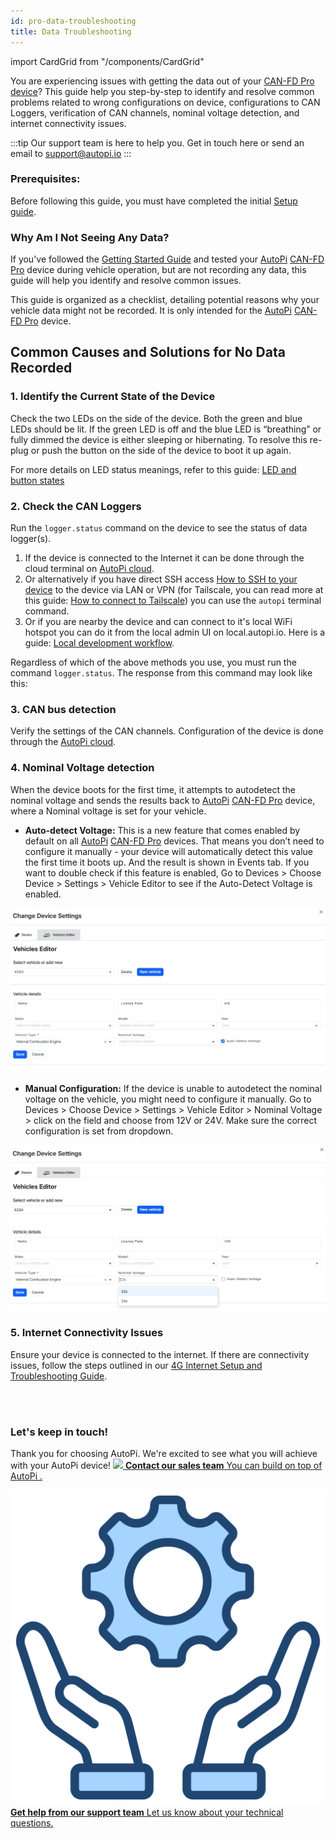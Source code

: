 ```yaml
---
id: pro-data-troubleshooting
title: Data Troubleshooting
---
```


import CardGrid from "/components/CardGrid"


You are experiencing issues with getting the data out of your [CAN-FD Pro device](https://shop.autopi.io/products/autopi-can-fd-pro)? This guide help you step-by-step to identify and resolve common problems related to wrong configurations on device, configurations to CAN Loggers, verification of CAN channels, nominal voltage detection, and internet connectivity issues. 

:::tip Our support team is here to help you.
Get in touch here or send an email to support@autopi.io
:::

### Prerequisites:
Before following this guide, you must have completed the initial [Setup guide](https://docs.autopi.io/getting_started/autopi_canfd_pro/).

### Why Am I Not Seeing Any Data? 
If you've followed the [Getting Started Guide](/getting_started/autopi_canfd_pro/index.md)
and tested your [AutoPi](https://www.autopi.io) [CAN-FD Pro](https://www.autopi.io/hardware/autopi-canfd-pro) device during vehicle operation, but are not recording any data, this guide will help you identify and resolve common issues. 

This guide is organized as a checklist, detailing potential reasons why your vehicle
data might not be recorded. It is only intended for the
[AutoPi](https://www.autopi.io) [CAN-FD Pro](https://www.autopi.io/hardware/autopi-canfd-pro) device.  

## Common Causes and Solutions for No Data Recorded

### 1. Identify the Current State of the Device

Check the two LEDs on the side of the device. Both the green and blue LEDs should be lit. If the green LED is off and the blue LED is “breathing” or fully dimmed the device is either sleeping or hibernating. To resolve this re-plug or push the button on the side of the device to boot it up again.

For more details on LED status meanings, refer to this guide: [LED and button states](https://docs.autopi.io/hardware/autopi_canfd_pro/pro-led-and-button/)

### 2. Check the CAN Loggers

Run the `logger.status` command on the device to see the status of data logger(s).

1. If the device is connected to the Internet it can be done through the cloud terminal on [AutoPi cloud](https://my.autopi.io/).
2. Or alternatively if you have direct SSH access [How to SSH to your device](https://docs.autopi.io/developer_guides/how-to-ssh-to-your-device/) to the device via LAN or VPN (for Tailscale, you can read more at this guide: [How to connect to Tailscale](https://docs.autopi.io/getting_started/autopi_canfd_pro/how_to_connect_to_tailscale/)) you can use the `autopi` terminal command.
3. Or if you are nearby the device and can connect to it's local WiFi hotspot you can do it from the local admin UI on local.autopi.io. Here is a guide: [Local development workflow](https://docs.autopi.io/developer_guides/local-development-workflow/). 

Regardless of which of the above methods you use, you must run the command `logger.status`. The response from this command may look like this:


### 3. CAN bus detection

Verify the settings of the CAN channels. Configuration of the device is done through the [AutoPi cloud](https://my.autopi.io/). 

### 4. Nominal Voltage detection

When the device boots for the first time, it attempts to autodetect the nominal voltage and sends the results back to [AutoPi](https://www.autopi.io) [CAN-FD Pro](https://www.autopi.io/hardware/autopi-canfd-pro) device, where a Nominal voltage is set for your vehicle. 

* **Auto-detect Voltage:** This is a new feature that comes enabled by default on all [AutoPi](https://www.autopi.io) [CAN-FD Pro](https://www.autopi.io/hardware/autopi-canfd-pro) devices. That means you don’t need to configure it manually - your device will automatically detect this value the first time it boots up. And the result is shown in Events tab.
If you want to double check if this feature is enabled, Go to Devices > Choose Device > Settings > Vehicle Editor to see if the Auto-Detect Voltage is enabled.

![Autodetect feature](/img/getting_started/autopi_canfd_pro/autodetect_voltage.png)

* **Manual Configuration:** If the device is unable to autodetect the nominal voltage on the vehicle, you might need to configure it manually. Go to Devices > Choose Device > Settings > Vehicle Editor > Nominal Voltage > click on the field and choose from 12V or 24V. Make sure the correct configuration is set from dropdown.  

![Manual configuration of nominal voltage](/img/getting_started/autopi_canfd_pro/nominal_voltage.png)

### 5. Internet Connectivity Issues 

Ensure your device is connected to the internet. If there are connectivity issues,
follow the steps outlined in our [4G Internet Setup and Troubleshooting Guide](https://docs.autopi.io/getting_started/autopi_canfd_pro/pro-4g-internet-setup-troubleshooting/).

<br>
</br>

### Let's keep in touch!
Thank you for choosing AutoPi. We're excited to see what you will achieve with your AutoPi device! 
<CardGrid home>
[![](/img/shared/favicon.ico) **Contact our sales team** You can build on top of AutoPi .](https://www.autopi.io/contact/)

[![](/img/shared/support_icon.png) **Get help from our support team** Let us know about your technical questions.](https://www.autopi.io/support/)

</CardGrid>
